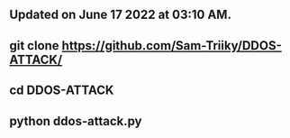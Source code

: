 Updated on June 17 2022 at 03:10 AM.
----------------------------------------
git clone https://github.com/Sam-Triiky/DDOS-ATTACK/
---------------------------------------------
cd DDOS-ATTACK
--------------------------------------------
python ddos-attack.py
-----------------------------------------
